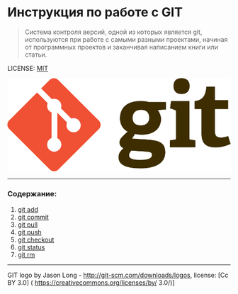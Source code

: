 # Инструкция по работе с GIT

>Система контроля версий, одной из которых является git, используются при работе с самыми разными проектами, начиная от программных проектов и заканчивая написанием книги или статьи.

LICENSE: [MIT](./license.md)

![git-logo](./assets/git-logo.png)
___

### Содержание:
1. [git add](./add.md)
2. [git commit](./commit.md)
3. [git pull](./pull.md)
4. [git push](./push.md)
5. [git checkout](./checkout.md)
6. [git status](./status.md)
7. [git rm](./rm.md)
___

GIT logo by Jason Long - http://git-scm.com/downloads/logos, license: [Cc BY 3.0] ( https://creativecommons.org/licenses/by/
3.0/)]